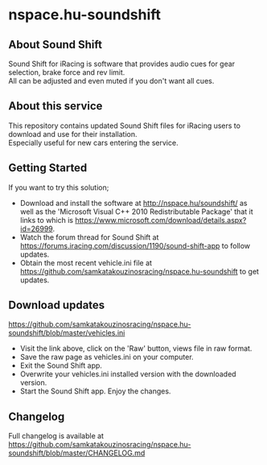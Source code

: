 # nspace.hu-soundshift

## About Sound Shift

Sound Shift for iRacing is software that provides audio cues for gear selection, brake force and rev limit.  
All can be adjusted and even muted if you don't want all cues. 

## About this service

This repository contains updated Sound Shift files for iRacing users to download and use for their installation.  
Especially useful for new cars entering the service.  

## Getting Started

If you want to try this solution;  
- Download and install the software at http://nspace.hu/soundshift/ as well as the 'Microsoft Visual C++ 2010 Redistributable Package' that it links to which is https://www.microsoft.com/download/details.aspx?id=26999.  
- Watch the forum thread for Sound Shift at https://forums.iracing.com/discussion/1190/sound-shift-app to follow updates.  
- Obtain the most recent vehicle.ini file at https://github.com/samkatakouzinosracing/nspace.hu-soundshift to get updates.  

## Download updates

https://github.com/samkatakouzinosracing/nspace.hu-soundshift/blob/master/vehicles.ini

- Visit the link above, click on the 'Raw' button, views file in raw format. 
- Save the raw page as vehicles.ini on your computer. 
- Exit the Sound Shift app. 
- Overwrite your vehicles.ini installed version with the downloaded version.
- Start the Sound Shift app. 
Enjoy the changes.

## Changelog

Full changelog is available at https://github.com/samkatakouzinosracing/nspace.hu-soundshift/blob/master/CHANGELOG.md

